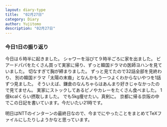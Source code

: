 ```yaml
---
layout: diary-type
title:  "02月27日"
category: Diary
author: Yujitomo
description: "02月27日"
---
```




### 今日1日の振り返り

今日は６時半に起きました。
シャワーを浴びて９時半ごろに家を出ました。
ビアードパパをたくさん買って実家に帰り、ずっと韓国ドラマの医師ヨハンを見ていました。
切なすぎて胸が締まりました。
ずっと見てたので32話全部を見終わり、
別の韓国ドラマ「太陽の末裔」となんかもう一つよくわからないやつを1話ずつ見ました。
そういえば、鎌倉のなんちゃらはあんまり好きじゃなかったので見てません。
実家にストックしてあるピノやカレーをたくさん食べました。
1億kcalくらい摂取しました。
でも5kg痩せたい。真剣に。
京都に帰る京阪の中でこの日記を書いています。今だいたい21時です。

明日はNTTのインターンの最終日なので、今までにやったことをまとめてTeXファイルにしたりしようかなと思っています。
